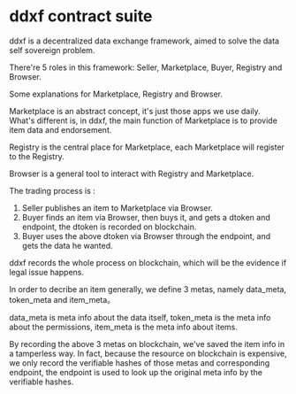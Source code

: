 # ddxf contract suite

ddxf is a decentralized data exchange framework, aimed to solve the data self sovereign problem.

There're 5 roles in this framework: Seller, Marketplace, Buyer, Registry and Browser.

Some explanations for Marketplace, Registry and Browser.

Marketplace is an abstract concept, it's just those apps we use daily. What's different is, in ddxf, the main function of Marketplace is to provide item data and endorsement.

Registry is the central place for Marketplace, each Marketplace will register to the Registry.

Browser is a general tool to interact with Registry and Marketplace.


The trading process is :

1. Seller publishes an item to Marketplace via Browser.
2. Buyer finds an item via Browser, then buys it, and gets a dtoken and endpoint, the dtoken is recorded on blockchain.
3. Buyer uses the above dtoken via Browser through the endpoint, and gets the data he wanted.

ddxf records the whole process on blockchain, which will be the evidence if legal issue happens.

In order to decribe an item generally, we define 3 metas, namely data_meta, token_meta and item_meta。

data_meta is meta info about the data itself, token_meta is the meta info about the permissions, item_meta is the meta info about items.

By recording the above 3 metas on blockchain, we've saved the item info in a tamperless way. In fact, because the resource on blockchain is expensive, we only record the verifiable hashes of those metas and corresponding endpoint, the endpoint is used to look up the original meta info by the verifiable hashes.
